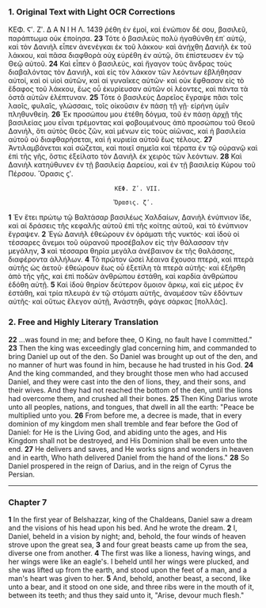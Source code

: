 ### 1. Original Text with Light OCR Corrections

ΚΕΦ. Ϛʹ. Ζʹ.                                                 Δ Α Ν Ι Η Λ.                                                  1439
ῥέθη ἐν ἐμοί, καὶ ἐνώπιον δέ σου, βασιλεῦ, παράπτωμα οὐκ ἐποίησα.
**23** Τότε ὁ βασιλεὺς πολὺ ἠγαθύνθη ἐπ᾿ αὐτῷ, καὶ τὸν Δανιὴλ εἶπεν ἀνενέγκαι ἐκ τοῦ λάκκου· καὶ ἀνήχθη Δανιὴλ ἐκ τοῦ λάκκου, καὶ πᾶσα διαφθορὰ οὐχ εὑρέθη ἐν αὐτῷ, ὅτι ἐπίστευσεν ἐν τῷ Θεῷ αὐτοῦ.
**24** Καὶ εἶπεν ὁ βασιλεύς, καὶ ἤγαγον τοὺς ἄνδρας τοὺς διαβαλόντας τὸν Δανιήλ, καὶ εἰς τὸν λάκκον τῶν λεόντων ἐβλήθησαν αὐτοί, καὶ οἱ υἱοὶ αὐτῶν, καὶ αἱ γυναῖκες αὐτῶν· καὶ οὐκ ἔφθασαν εἰς τὸ ἔδαφος τοῦ λάκκου, ἕως οὗ ἐκυρίευσαν αὐτῶν οἱ λέοντες, καὶ πάντα τὰ ὀστᾶ αὐτῶν ἐλέπτυναν.
**25** Τότε ὁ βασιλεὺς Δαρεῖος ἔγραψε πᾶσι τοῖς λαοῖς, φυλαῖς, γλώσσαις, τοῖς οἰκοῦσιν ἐν πάσῃ τῇ γῇ· εἰρήνη ὑμῖν πληθυνθείη.
**26** Ἐκ προσώπου μου ἐτέθη δόγμα, τοῦ ἐν πάσῃ ἀρχῇ τῆς βασιλείας μου εἶναι τρέμοντας καὶ φοβουμένους ἀπὸ προσώπου τοῦ Θεοῦ Δανιήλ, ὅτι αὐτὸς Θεὸς ζῶν, καὶ μένων εἰς τοὺς αἰῶνας, καὶ ἡ βασιλεία αὐτοῦ οὐ διαφθαρήσεται, καὶ ἡ κυριεία αὐτοῦ ἕως τέλους.
**27** Ἀντιλαμβάνεται καὶ σώζεται, καὶ ποιεῖ σημεῖα καὶ τέρατα ἐν τῷ οὐρανῷ καὶ ἐπὶ τῆς γῆς, ὅστις ἐξείλατο τὸν Δανιὴλ ἐκ χειρὸς τῶν λεόντων.
**28** Καὶ Δανιὴλ κατηύθυνεν ἐν τῇ βασιλείᾳ Δαρείου, καὶ ἐν τῇ βασιλείᾳ Κύρου τοῦ Πέρσου.
                                  Ὄρασις ϛʹ.

                                  ΚΕΦ. Ζʹ. VII.

                                  Ὄρασις. ζʹ.

**1** Ἐν ἔτει πρώτῳ τῷ Βαλτάσαρ βασιλέως Χαλδαίων, Δανιὴλ ἐνύπνιον ἴδε, καὶ αἱ δράσεις τῆς κεφαλῆς αὐτοῦ ἐπὶ τῆς κοίτης αὐτοῦ, καὶ τὸ ἐνύπνιον ἔγραψεν.
**2** Ἐγὼ Δανιὴλ ἐθεώρουν ἐν ὁράματι τῆς νυκτός· καὶ ἰδοὺ οἱ τέσσαρες ἄνεμοι τοῦ οὐρανοῦ προσέβαλον εἰς τὴν θάλασσαν τὴν μεγάλην,
**3** καὶ τέσσαρα θηρία μεγάλα ἀνέβαινον ἐκ τῆς θαλάσσης, διαφέροντα ἀλλήλων.
**4** Τὸ πρῶτον ὡσεὶ λέαινα ἔχουσα πτερά, καὶ πτερὰ αὐτῆς ὡς ἀετοῦ· ἐθεώρουν ἕως οὗ ἐξετίλη τὰ πτερὰ αὐτῆς· καὶ ἐξήρθη ἀπὸ τῆς γῆς, καὶ ἐπὶ ποδῶν ἀνθρώπου ἐστάθη, καὶ καρδία ἀνθρώπου ἐδόθη αὐτῇ.
**5** Καὶ ἰδοὺ θηρίον δεύτερον ὅμοιον ἄρκῳ, καὶ εἰς μέρος ἓν ἐστάθη, καὶ τρία πλευρὰ ἐν τῷ στόματι αὐτῆς, ἀναμέσον τῶν ἐδόντων αὐτῆς· καὶ οὕτως ἔλεγον αὐτῇ, Ἀνάστηθι, φάγε σάρκας [πολλάς].

### 2. Free and Highly Literary Translation

**22** ...was found in me; and before thee, O King, no fault have I committed."
**23** Then the king was exceedingly glad concerning him, and commanded to bring Daniel up out of the den. So Daniel was brought up out of the den, and no manner of hurt was found in him, because he had trusted in his God.
**24** And the king commanded, and they brought those men who had accused Daniel, and they were cast into the den of lions, they, and their sons, and their wives. And they had not reached the bottom of the den, until the lions had overcome them, and crushed all their bones.
**25** Then King Darius wrote unto all peoples, nations, and tongues, that dwell in all the earth: "Peace be multiplied unto you.
**26** From before me, a decree is made, that in every dominion of my kingdom men shall tremble and fear before the God of Daniel: for He is the Living God, and abiding unto the ages, and His Kingdom shall not be destroyed, and His Dominion shall be even unto the end.
**27** He delivers and saves, and He works signs and wonders in heaven and in earth, Who hath delivered Daniel from the hand of the lions."
**28** So Daniel prospered in the reign of Darius, and in the reign of Cyrus the Persian.

***

### Chapter 7

**1** In the first year of Belshazzar, king of the Chaldeans, Daniel saw a dream and the visions of his head upon his bed. And he wrote the dream.
**2** I, Daniel, beheld in a vision by night; and, behold, the four winds of heaven strove upon the great sea,
**3** and four great beasts came up from the sea, diverse one from another.
**4** The first was like a lioness, having wings, and her wings were like an eagle's. I beheld until her wings were plucked, and she was lifted up from the earth, and stood upon the feet of a man, and a man's heart was given to her.
**5** And, behold, another beast, a second, like unto a bear, and it stood on one side, and three ribs were in the mouth of it, between its teeth; and thus they said unto it, "Arise, devour much flesh."